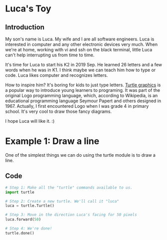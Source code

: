 # Luca's Toy

## Introduction

My son's name is Luca. My wife and I are all software engineers. Luca is interested in computer and any other electronic devices very much. When we're at home, working with vi and ssh on the black terminal, little Luca can't help interrupting us from time to time.

It's time for Luca to start his K2 in 2019 Sep. He learned 26 letters and a few words when he was in K1. I think maybe we can teach him how to type or code. Luca likes computer and recognizes letters.

How to inspire him? It's boring for kids to just type letters. [Turtle graphics](https://en.wikipedia.org/wiki/Turtle_graphics) is a popular way to introduce young learners to programing. It was part of the original Logo programming language, which, according to Wikipedia, is an educational programming language Seymour Papert and others designed in 1967. Actually, I first encountered Logo when I was grade 4 in primary school. It's very cool to draw those fancy diagrams.

I hope Luca will like it. :)

# Example 1: Draw a line

One of the simplest things we can do using the turtle module is to draw a line.

## Code

```python
# Step 1: Make all the "turtle" commands available to us.
import turtle

# Step 2: Create a new turtle. We'll call it "luca"
luca = turtle.Turtle()

# Step 3: Move in the direction Luca's facing for 50 pixels
luca.forward(50)

# Step 4: We're done!
turtle.done()
```
